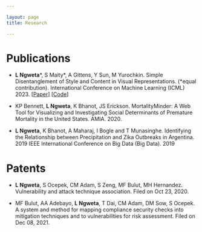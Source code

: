```yaml
---

layout: page
title: Research

---
```

# Publications

* <b>L Ngweta</b>\*, S Maity\*, A Gittens, Y Sun, M Yurochkin. Simple Disentanglement of Style and Content in Visual Representations. (\*equal contribution). International Conference on Machine Learning (ICML) 2023. [[Paper](https://arxiv.org/abs/2302.09795)] [[Code](https://github.com/lilianngweta/PISCO)]

* KP Bennett, <b>L Ngweta</b>, K Bhanot, JS Erickson. MortalityMinder: A Web Tool for Visualizing and Investigating Social Determinants of Premature Mortality in the United States. AMIA. 2020.

* <b>L Ngweta</b>, K Bhanot, A Maharaj, I Bogle and T Munasinghe. Identifying the Relationship between Precipitation and Zika Outbreaks in Argentina. 2019 IEEE International Conference on Big Data (Big Data). 2019



# Patents

* <b>L Ngweta</b>, S Ocepek, CM Adam, S Zeng, MF Bulut, MH Hernandez. Vulnerability and attack technique association. Filed on Oct 23, 2020.

* MF Bulut, AA Adebayo, <b>L Ngweta</b>, T Dai, CM Adam, DM Sow, S Ocepek. A system and method for mapping compliance security checks into mitigation techniques and to vulnerabilities for risk assessment. Filed on Dec 08, 2021.

